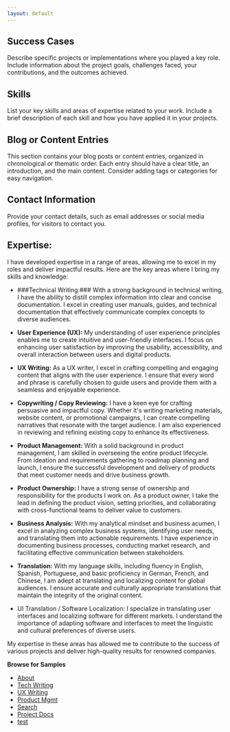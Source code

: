 ```yaml
---
layout: default
---
```


## Success Cases
Describe specific projects or implementations where you played a key role. Include information about the project goals, challenges faced, your contributions, and the outcomes achieved.

## Skills
List your key skills and areas of expertise related to your work. Include a brief description of each skill and how you have applied it in your projects.

## Blog or Content Entries
This section contains your blog posts or content entries, organized in chronological or thematic order. Each entry should have a clear title, an introduction, and the main content. Consider adding tags or categories for easy navigation.

## Contact Information
Provide your contact details, such as email addresses or social media profiles, for visitors to contact you.

## Expertise:
I have developed expertise in a range of areas, allowing me to excel in my roles and deliver impactful results. Here are the key areas where I bring my skills and knowledge:

- ###Technical Writing:###
  With a strong background in technical writing, I have the ability to distill complex information into clear and concise documentation. I excel in creating user manuals, guides, and technical documentation that effectively communicate complex concepts to diverse audiences.

- **User Experience (UX):**
  My understanding of user experience principles enables me to create intuitive and user-friendly interfaces. I focus on enhancing user satisfaction by improving the usability, accessibility, and overall interaction between users and digital products.

- **UX Writing:**
  As a UX writer, I excel in crafting compelling and engaging content that aligns with the user experience. I ensure that every word and phrase is carefully chosen to guide users and provide them with a seamless and enjoyable experience.

- **Copywriting / Copy Reviewing:**
  I have a keen eye for crafting persuasive and impactful copy. Whether it's writing marketing materials, website content, or promotional campaigns, I can create compelling narratives that resonate with the target audience. I am also experienced in reviewing and refining existing copy to enhance its effectiveness.

- **Product Management:**
  With a solid background in product management, I am skilled in overseeing the entire product lifecycle. From ideation and requirements gathering to roadmap planning and launch, I ensure the successful development and delivery of products that meet customer needs and drive business growth.

- **Product Ownership:**
  I have a strong sense of ownership and responsibility for the products I work on. As a product owner, I take the lead in defining the product vision, setting priorities, and collaborating with cross-functional teams to deliver value to customers.

- **Business Analysis:**
  With my analytical mindset and business acumen, I excel in analyzing complex business systems, identifying user needs, and translating them into actionable requirements. I have experience in documenting business processes, conducting market research, and facilitating effective communication between stakeholders.

- **Translation:**
  With my language skills, including fluency in English, Spanish, Portuguese, and basic proficiency in German, French, and Chinese, I am adept at translating and localizing content for global audiences. I ensure accurate and culturally appropriate translations that maintain the integrity of the original content.

- UI Translation / Software Localization:
  I specialize in translating user interfaces and localizing software for different markets. I understand the importance of adapting software and interfaces to meet the linguistic and cultural preferences of diverse users.

My expertise in these areas has allowed me to contribute to the success of various projects and deliver high-quality results for renowned companies.


**Browse for Samples**

- [About](about.md)
- [Tech Writing](techwriting.md)
- [UX Writing](uxwriting.md)
- [Product Mgmt](productmgmt.md)
- [Search](search.md)
- [Project Docs](docsample01deskproject.md)
- [test](https://topaz-show-278.notion.site/Tags-be23b199b84542aeba90d09b996ce2e0?pvs=4)













